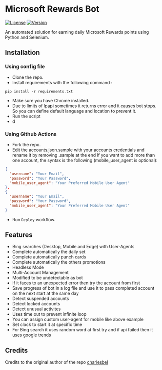 # Microsoft Rewards Bot
[![License](https://img.shields.io/badge/license-MIT-green.svg?style=flat)](LICENSE)
[![Version](https://img.shields.io/badge/version-v0.1-blue.svg?style=flat)](#)

An automated solution for earning daily Microsoft Rewards points using Python and Selenium.

## Installation

### Using config file
* Clone the repo.
* Install requirements with the following command :
 ```
 pip install -r requirements.txt
 ```
* Make sure you have Chrome installed.
* Due to limits of Ipapi sometimes it returns error and it causes bot stops. So you can define default language and location to prevent it.
* Run the script
 * d

### Using Github Actions
* Fork the repo.
* Edit the accounts.json.sample with your accounts credentials and rename it by removing .sample at the end
If you want to add more than one account, the syntax is the following (mobile_user_agent is optional):
```json
{
  "username": "Your Email",
  "password": "Your Password",
  "mobile_user_agent": "Your Preferred Mobile User Agent"
},
{
  "username": "Your Email",
  "password": "Your Password",
  "mobile_user_agent": "Your Preferred Mobile User Agent"
}
```
* Run `Deploy` workflow.
 
## Features
* Bing searches (Desktop, Mobile and Edge) with User-Agents
* Complete automatically the daily set
* Complete automatically punch cards
* Complete automatically the others promotions
* Headless Mode
* Multi-Account Management
* Modified to be undetectable as bot
* If it faces to an unexpected error then try the account from first
* Save progress of bot in a log file and use it to pass completed account on the next start at the same day
* Detect suspended accounts
* Detect locked accounts
* Detect unusual activites
* Uses time out to prevent infinite loop
* You can assign custom user-agent for mobile like above example
* Set clock to start it at specific time
* For Bing search it uses random word at first try and if api failed then it uses google trends

## Credits
Credits to the original author of the repo [charlesbel](https://github.com/charlesbel)
